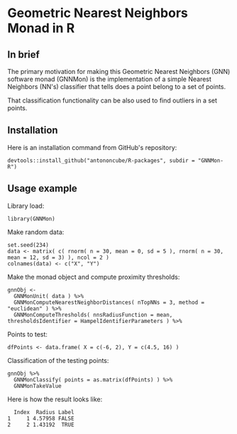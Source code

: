 # Geometric Nearest Neighbors Monad in R

## In brief

The primary motivation for making this Geometric Nearest Neighbors (GNN) software monad
(GNNMon) is the implementation of a simple Nearest Neighbors (NN's) classifier that tells 
does a point belong to a set of points.

That classification functionality can be also used to find outliers in a set points.

## Installation

Here is an installation command from GitHub's repository:

    devtools::install_github("antononcube/R-packages", subdir = "GNNMon-R")

## Usage example

Library load:

    library(GNNMon)
    
Make random data:

    set.seed(234)
    data <- matrix( c( rnorm( n = 30, mean = 0, sd = 5 ), rnorm( n = 30, mean = 12, sd = 3) ), ncol = 2 )
    colnames(data) <- c("X", "Y")

Make the monad object and compute proximity thresholds:

    gnnObj <- 
      GNNMonUnit( data ) %>% 
      GNNMonComputeNearestNeighborDistances( nTopNNs = 3, method = "euclidean" ) %>% 
      GNNMonComputeThresholds( nnsRadiusFunction = mean, thresholdsIdentifier = HampelIdentifierParameters ) %>% 
      
Points to test:

    dfPoints <- data.frame( X = c(-6, 2), Y = c(4.5, 16) )

Classification of the testing points:

    gnnObj %>% 
      GNNMonClassify( points = as.matrix(dfPoints) ) %>% 
      GNNMonTakeValue

Here is how the result looks like:

      Index  Radius Label
    1     1 4.57958 FALSE
    2     2 1.43192  TRUE

